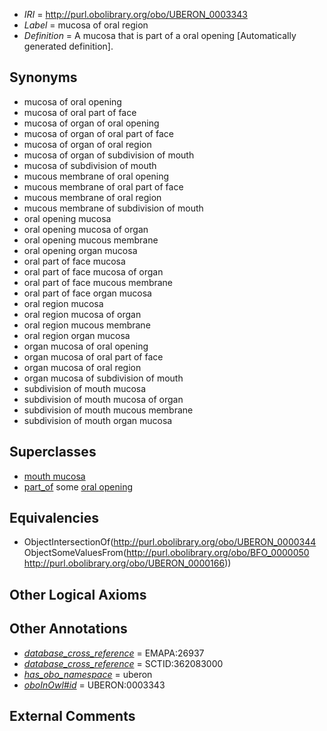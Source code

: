  * *IRI* = http://purl.obolibrary.org/obo/UBERON_0003343
 * *Label* = mucosa of oral region
 * *Definition* = A mucosa that is part of a oral opening [Automatically generated definition].

## Synonyms

 * mucosa of oral opening
 * mucosa of oral part of face
 * mucosa of organ of oral opening
 * mucosa of organ of oral part of face
 * mucosa of organ of oral region
 * mucosa of organ of subdivision of mouth
 * mucosa of subdivision of mouth
 * mucous membrane of oral opening
 * mucous membrane of oral part of face
 * mucous membrane of oral region
 * mucous membrane of subdivision of mouth
 * oral opening mucosa
 * oral opening mucosa of organ
 * oral opening mucous membrane
 * oral opening organ mucosa
 * oral part of face mucosa
 * oral part of face mucosa of organ
 * oral part of face mucous membrane
 * oral part of face organ mucosa
 * oral region mucosa
 * oral region mucosa of organ
 * oral region mucous membrane
 * oral region organ mucosa
 * organ mucosa of oral opening
 * organ mucosa of oral part of face
 * organ mucosa of oral region
 * organ mucosa of subdivision of mouth
 * subdivision of mouth mucosa
 * subdivision of mouth mucosa of organ
 * subdivision of mouth mucous membrane
 * subdivision of mouth organ mucosa

## Superclasses

 * [mouth mucosa](../../UBERON/29/UBERON_0003729.md)
 * [part_of](../../BFO/50/BFO_0000050.md) some [oral opening](../../UBERON/66/UBERON_0000166.md)

## Equivalencies

 * ObjectIntersectionOf(<http://purl.obolibrary.org/obo/UBERON_0000344> ObjectSomeValuesFrom(<http://purl.obolibrary.org/obo/BFO_0000050> <http://purl.obolibrary.org/obo/UBERON_0000166>))

## Other Logical Axioms


## Other Annotations

 * *[database_cross_reference](../../ef/oboInOwl#hasDbXref.md)* = EMAPA:26937
 * *[database_cross_reference](../../ef/oboInOwl#hasDbXref.md)* = SCTID:362083000
 * *[has_obo_namespace](../../ce/oboInOwl#hasOBONamespace.md)* = uberon
 * *[oboInOwl#id](../../id/oboInOwl#id.md)* = UBERON:0003343

## External Comments

